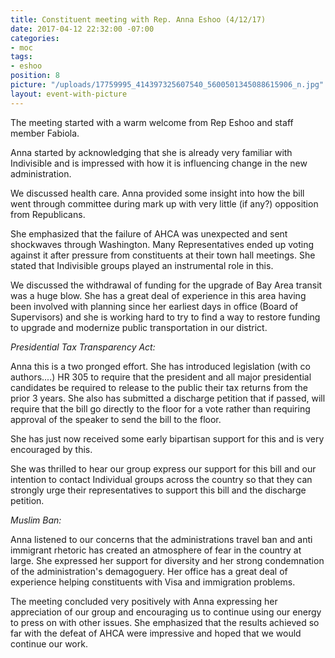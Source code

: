 ```yaml
---
title: Constituent meeting with Rep. Anna Eshoo (4/12/17)
date: 2017-04-12 22:32:00 -07:00
categories:
- moc
tags:
- eshoo
position: 8
picture: "/uploads/17759995_414397325607540_5600501345088615906_n.jpg"
layout: event-with-picture
---
```


The meeting started with a warm welcome from Rep Eshoo and staff member Fabiola.

Anna started by acknowledging that she is already very familiar with Indivisible and is impressed with how it is influencing change in the new administration.

We discussed health care. Anna provided some insight into how the bill went through committee during mark up with very little (if any?) opposition from Republicans.


She emphasized that the failure of AHCA was unexpected and sent shockwaves through Washington. Many Representatives ended up voting against it after pressure from constituents at their town hall  meetings. She stated that Indivisible groups played an instrumental role in this.

We discussed the withdrawal of funding for the upgrade of Bay Area transit was a huge blow. She has a great deal of experience in this area having been involved with planning since her earliest days in office (Board of Supervisors) and she is working hard to try to find a way to restore funding to upgrade and modernize public transportation in our district.

*Presidential Tax Transparency Act:*

Anna this is a two pronged effort. She has introduced legislation (with co authors....) HR 305 to require that the president and all major presidential candidates be required to release to the public their tax returns from the prior 3 years. She also has submitted a discharge petition that if passed, will require that the bill go directly to the floor for a vote rather than requiring approval of the speaker to send the bill to the floor.

She has just now received some early bipartisan support for this and is very encouraged by this.

She was thrilled to hear our group express our support for this bill and our intention to contact Individual groups across the country so that they can strongly urge their representatives to support this bill and the discharge petition.

*Muslim Ban:*

Anna listened to our concerns that the administrations travel ban and anti immigrant rhetoric has created an atmosphere of fear in the country at large. She expressed her support for diversity and her strong condemnation of the administration's demagoguery. Her office has a great deal of experience helping constituents with Visa and immigration problems.

The meeting concluded very positively with Anna expressing her appreciation of our group and encouraging us to continue using our energy to press on with other issues. She emphasized that the results achieved so far with the defeat of AHCA were impressive and hoped that we would continue our work.
